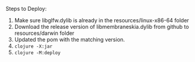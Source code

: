 Steps to Deploy:

1. Make sure libglfw.dylib is already in the resources/linux-x86-64 folder
2. Download the release version of libmembraneskia.dylib from github to resources/darwin folder
3. Updated the pom with the matching version.
4. `clojure -X:jar`
5. `clojure -M:deploy`
